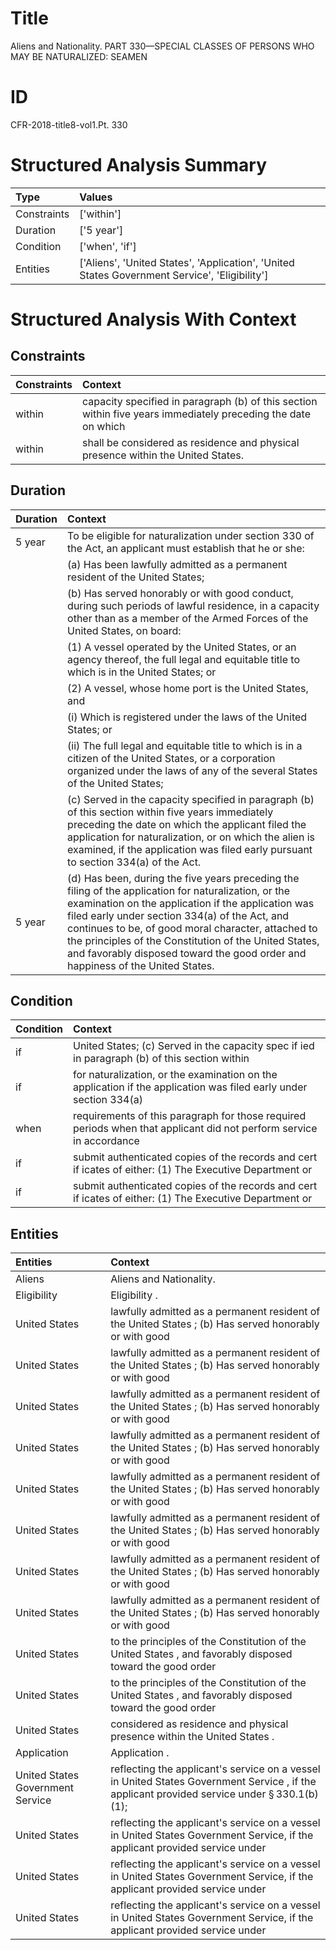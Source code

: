 # Title

 Aliens and Nationality. PART 330—SPECIAL CLASSES OF PERSONS WHO MAY BE NATURALIZED: SEAMEN


# ID

 CFR-2018-title8-vol1.Pt. 330


# Structured Analysis Summary

| Type        | Values                                                                                        |
|:------------|:----------------------------------------------------------------------------------------------|
| Constraints | ['within']                                                                                    |
| Duration    | ['5 year']                                                                                    |
| Condition   | ['when', 'if']                                                                                |
| Entities    | ['Aliens', 'United States', 'Application', 'United States Government Service', 'Eligibility'] |


# Structured Analysis With Context

 


## Constraints

| Constraints   | Context                                                                                                       |
|:--------------|:--------------------------------------------------------------------------------------------------------------|
| within        | capacity specified in paragraph (b) of this section within five years immediately preceding the date on which |
| within        | shall be considered as residence and physical presence within  the United States.                             |


## Duration

| Duration   | Context                                                                                                                                                                                                                                                                                                                                                                                                       |
|:-----------|:--------------------------------------------------------------------------------------------------------------------------------------------------------------------------------------------------------------------------------------------------------------------------------------------------------------------------------------------------------------------------------------------------------------|
| 5 year     | To be eligible for naturalization under section 330 of the Act, an applicant must establish that he or she:                                                                                                                                                                                                                                                                                                   |
|            |             (a) Has been lawfully admitted as a permanent resident of the United States;                                                                                                                                                                                                                                                                                                                      |
|            |             (b) Has served honorably or with good conduct, during such periods of lawful residence, in a capacity other than as a member of the Armed Forces of the United States, on board:                                                                                                                                                                                                                  |
|            |             (1) A vessel operated by the United States, or an agency thereof, the full legal and equitable title to which is in the United States; or                                                                                                                                                                                                                                                         |
|            |             (2) A vessel, whose home port is the United States, and                                                                                                                                                                                                                                                                                                                                           |
|            |             (i) Which is registered under the laws of the United States; or                                                                                                                                                                                                                                                                                                                                   |
|            |             (ii) The full legal and equitable title to which is in a citizen of the United States, or a corporation organized under the laws of any of the several States of the United States;                                                                                                                                                                                                               |
|            |             (c) Served in the capacity specified in paragraph (b) of this section within five years immediately preceding the date on which the applicant filed the application for naturalization, or on which the alien is examined, if the application was filed early pursuant to section 334(a) of the Act.                                                                                              |
| 5 year     | (d) Has been, during the five years preceding the filing of the application for naturalization, or the examination on the application if the application was filed early under section 334(a) of the Act, and continues to be, of good moral character, attached to the principles of the Constitution of the United States, and favorably disposed toward the good order and happiness of the United States. |


## Condition

| Condition   | Context                                                                                                             |
|:------------|:--------------------------------------------------------------------------------------------------------------------|
| if          | United States; (c) Served in the capacity spec if ied in paragraph (b) of this section within                       |
| if          | for naturalization, or the examination on the application if the application was filed early under section 334(a)   |
| when        | requirements of this paragraph for those required periods when that applicant did not perform service in accordance |
| if          | submit authenticated copies of the records and cert if icates of either: (1) The Executive Department or            |
| if          | submit authenticated copies of the records and cert if icates of either: (1) The Executive Department or            |


## Entities

| Entities                         | Context                                                                                                                                                |
|:---------------------------------|:-------------------------------------------------------------------------------------------------------------------------------------------------------|
| Aliens                           | Aliens  and Nationality.                                                                                                                               |
| Eligibility                      | Eligibility .                                                                                                                                          |
| United States                    | lawfully admitted as a permanent resident of the United States ; (b) Has served honorably or with good                                                 |
| United States                    | lawfully admitted as a permanent resident of the United States ; (b) Has served honorably or with good                                                 |
| United States                    | lawfully admitted as a permanent resident of the United States ; (b) Has served honorably or with good                                                 |
| United States                    | lawfully admitted as a permanent resident of the United States ; (b) Has served honorably or with good                                                 |
| United States                    | lawfully admitted as a permanent resident of the United States ; (b) Has served honorably or with good                                                 |
| United States                    | lawfully admitted as a permanent resident of the United States ; (b) Has served honorably or with good                                                 |
| United States                    | lawfully admitted as a permanent resident of the United States ; (b) Has served honorably or with good                                                 |
| United States                    | lawfully admitted as a permanent resident of the United States ; (b) Has served honorably or with good                                                 |
| United States                    | to the principles of the Constitution of the United States , and favorably disposed toward the good order                                              |
| United States                    | to the principles of the Constitution of the United States , and favorably disposed toward the good order                                              |
| United States                    | considered as residence and physical presence within the United States .                                                                               |
| Application                      | Application .                                                                                                                                          |
| United States Government Service | reflecting the applicant's service on a vessel in United States Government Service , if the applicant provided service under &#167;&#8201;330.1(b)(1); |
| United States                    | reflecting the applicant's service on a vessel in United States Government Service, if the applicant provided service under                            |
| United States                    | reflecting the applicant's service on a vessel in United States Government Service, if the applicant provided service under                            |
| United States                    | reflecting the applicant's service on a vessel in United States Government Service, if the applicant provided service under                            |


